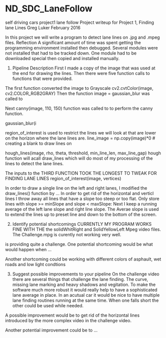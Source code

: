 # ND_SDC_LaneFollow
self driving cars project1 lane follow
Project writeup for Project 1, Finding lane Lines
Greg Luker
February  2016


 In this project we will write a program to detect lane lines on .jpg and .mpeg files.
Reflection
A significant amount of time was spent getting the programming environment installed then debugged. Several modules were not installed that had to be tracked down. One module had to be downloaded special then copied and installed manually.

1. Pipeline Description
First I made a copy of the image that was used at the end for drawing the lines.
Then there were five function calls to functions that were provided.

The first function converted the  image to Grayscale  cv2.cvtColor(image, cv2.COLOR_RGB2GRAY) 
Then the function     image = gaussian_blur was called to

Next canny(image, 110, 150)  function was called to to perform the canny function.

 gaussian_blur(i

 region_of_interest is used to restrict the lines we will look at that are lower on the horizon where the lane lines are.
    line_image = np.copy(image)*0 # creating a blank to draw lines on

   hough_lines(image, rho, theta, threshold, min_line_len, max_line_gap)
hough function will acall draw_lines which will do most of my processing of the lines to detect the lane lines.

The inputs to the THIRD FUNCTION TOOK THE LONGEST TO TWEAK FOR FINDING LANE LINES
region_of_interest(image, vertices)

In order to draw a single line on the left and right lanes, I modified the draw_lines() function by ...
In order to get rid of the horizontal and verticl lines I throw away all lines that have a slope too steep or too flat. Only store lines with slope >= minSlope and slope < maxSlope:
Next I keep a running average of the left lane slope and right line slope.
The Averae slope is used to extend the lines up to preset line and down to the bottom of the screen.

2. Identify potential shortcomings
CURRENTLY MY PROGRAM WORKS FINE WITH THE the solidWhitRight and SolidYellowLeft Mpeg video files. The Challenge.mpg is curently not working very well.

 is providing quite a challenge.
One potential shortcoming would be what would happen when ...

Another shortcoming could be working with different colors of asphault, wet roads and low light condtions

3. Suggest possible improvements to your pipeline
On the challenge video there are several things that challenge the lane finding. The curve, missing lane marking and heavy shadows and vegitation.
To make the software much more robust it would really help to have a sophisticated lane average in place. In an acutual car it would be nice to have multiple lane finding routines running at the same time. When one falls short the other could be used while needed.

A possible improvement would be to get rid of the horizontal lines introduced by the more complex video in the challenge video.

Another potential improvement could be to ...
